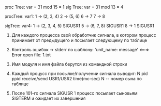 proc Tree: var = 31 mod 15 = 1
sig Tree: var = 31 mod 13 = 4

procTree:
	var1: 
	1 -> (2, 3, 4)	2 -> (5, 6)	6 -> 7	7 -> 8


sigTree:
	var4:
	1 -> (2, 3, 4, 5) SIGUSR1	5 -> (6, 7, 8) SIGUSR1	   8 -> 1 SIGUSR1

1. Для каждого процесса свой обработчик сигнала, в котором процесс принимает от предыдущего и посылает следующему по таблице
2. Контроль ошибок -> stderr по шаблону: 'unit_name: message'  <===>  Error open file: 1.txt
3. Имя модуля и имя файла берутся из командной строки
4. Каждый процусс при посылке/получении сигнала выводит:
	N  pid  ppid  receive/send  USR1/USR2  time(mс-sec)
    N -- номер сына по таблице

5. После 101-го сигнала SIGUSR 1 процесс посылает сыновьям SIGTERM и ожидает их завершения


